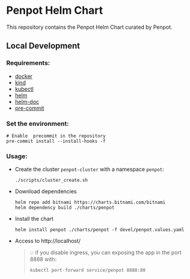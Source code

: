 # Penpot Helm Chart

This repository contains the Penpot Helm Chart curated by Penpot.

## Local Development

### Requirements:

- [docker](https://docs.docker.com/engine/install/)
- [kind](https://kind.sigs.k8s.io/docs/user/quick-start/#installation)
- [kubectl](https://kubernetes.io/docs/tasks/tools/#kubectl)
- [helm](https://helm.sh/docs/intro/install/)
- [helm-doc](https://github.com/norwoodj/helm-docs/tree/master)
- [pre-commit](https://pre-commit.com/)

### Set the environment:

```shell
# Enable  precommit in the repository
pre-commit install --install-hooks -f
```

### Usage:

- Create the cluster `penpot-cluster` with a namespace `penpot`:
  ```shell
  ./scripts/cluster_create.sh
  ```

- Download dependencies
  ```shell
  helm repo add bitnami https://charts.bitnami.com/bitnami
  helm dependency build ./charts/penpot
  ```

- Install the chart
  ```shell
  helm install penpot ./charts/penpot -f devel/penpot.values.yaml
  ```

- Access to http://localhost/
  > :bulb: if you disable ingress, you can exposing the app in the port 8888 with:
  > ```shell
  > kubectl port-forward service/penpot 8888:80
  > ```

